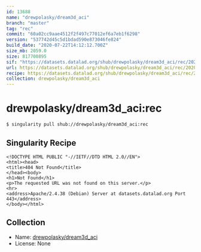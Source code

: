 ```yaml
---
id: 13688
name: "drewpolasky/dream3d_aci"
branch: "master"
tag: "rec"
commit: "60a02cc9aae4512f2f497c77012ef6a7eb1f6298"
version: "537742d45c5d1bdad590e873046fe824"
build_date: "2020-07-22T14:12:12.700Z"
size_mb: 2059.0
size: 817700895
sif: "https://datasets.datalad.org/shub/drewpolasky/dream3d_aci/rec/2020-07-22-60a02cc9-537742d4/537742d45c5d1bdad590e873046fe824.sif"
url: https://datasets.datalad.org/shub/drewpolasky/dream3d_aci/rec/2020-07-22-60a02cc9-537742d4/
recipe: https://datasets.datalad.org/shub/drewpolasky/dream3d_aci/rec/2020-07-22-60a02cc9-537742d4/Singularity
collection: drewpolasky/dream3d_aci
---
```


# drewpolasky/dream3d_aci:rec

```bash
$ singularity pull shub://drewpolasky/dream3d_aci:rec
```

## Singularity Recipe

```singularity
<!DOCTYPE HTML PUBLIC "-//IETF//DTD HTML 2.0//EN">
<html><head>
<title>404 Not Found</title>
</head><body>
<h1>Not Found</h1>
<p>The requested URL was not found on this server.</p>
<hr>
<address>Apache/2.4.38 (Debian) Server at datasets.datalad.org Port 443</address>
</body></html>
```

## Collection

 - Name: [drewpolasky/dream3d_aci](https://github.com/drewpolasky/dream3d_aci)
 - License: None

